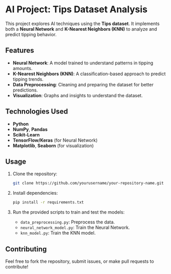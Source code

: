 # AI Project: Tips Dataset Analysis

This project explores AI techniques using the **Tips dataset**. It implements both a **Neural Network** and **K-Nearest Neighbors (KNN)** to analyze and predict tipping behavior.

## Features

- **Neural Network**: A model trained to understand patterns in tipping amounts.
- **K-Nearest Neighbors (KNN)**: A classification-based approach to predict tipping trends.
- **Data Preprocessing**: Cleaning and preparing the dataset for better predictions.
- **Visualization**: Graphs and insights to understand the dataset.

## Technologies Used

- **Python**
- **NumPy**, **Pandas**
- **Scikit-Learn**
- **TensorFlow/Keras** (for Neural Network)
- **Matplotlib**, **Seaborn** (for visualization)

## Usage

1. Clone the repository:
   ```bash
   git clone https://github.com/yourusername/your-repository-name.git
   ```

2. Install dependencies:
   ```bash
   pip install -r requirements.txt
   ```

3. Run the provided scripts to train and test the models:
   - `data_preprocessing.py`: Preprocess the data.
   - `neural_network_model.py`: Train the Neural Network.
   - `knn_model.py`: Train the KNN model.

## Contributing

Feel free to fork the repository, submit issues, or make pull requests to contribute!
